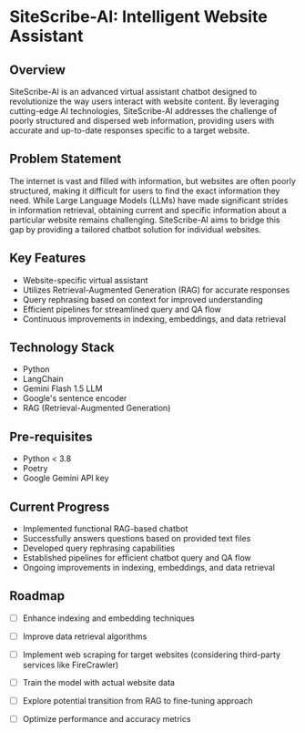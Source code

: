 # SiteScribe-AI: Intelligent Website Assistant

## Overview

SiteScribe-AI is an advanced virtual assistant chatbot designed to revolutionize the way users interact with website content. By leveraging cutting-edge AI technologies, SiteScribe-AI addresses the challenge of poorly structured and dispersed web information, providing users with accurate and up-to-date responses specific to a target website.

## Problem Statement

The internet is vast and filled with information, but websites are often poorly structured, making it difficult for users to find the exact information they need. While Large Language Models (LLMs) have made significant strides in information retrieval, obtaining current and specific information about a particular website remains challenging. SiteScribe-AI aims to bridge this gap by providing a tailored chatbot solution for individual websites.

## Key Features

- Website-specific virtual assistant
- Utilizes Retrieval-Augmented Generation (RAG) for accurate responses
- Query rephrasing based on context for improved understanding
- Efficient pipelines for streamlined query and QA flow
- Continuous improvements in indexing, embeddings, and data retrieval

## Technology Stack

- Python
- LangChain
- Gemini Flash 1.5 LLM
- Google's sentence encoder 
- RAG (Retrieval-Augmented Generation)

## Pre-requisites 

- Python < 3.8 
- Poetry 
- Google Gemini API key

## Current Progress

- Implemented functional RAG-based chatbot
- Successfully answers questions based on provided text files
- Developed query rephrasing capabilities
- Established pipelines for efficient chatbot query and QA flow
- Ongoing improvements in indexing, embeddings, and data retrieval

## Roadmap

- [ ] Enhance indexing and embedding techniques
- [ ] Improve data retrieval algorithms
- [ ] Implement web scraping for target websites (considering third-party services like FireCrawler)
- [ ] Train the model with actual website data
- [ ] Explore potential transition from RAG to fine-tuning approach
- [ ] Optimize performance and accuracy metrics

